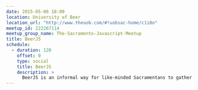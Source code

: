 ```yaml
---
date: 2015-05-06 18:00
location: University of Beer
location_url: "http://www.theuob.com/#!uobsac-home/c1i0o"
meetup_id: 222267114
meetup_group_name: The-Sacramento-Javascript-Meetup
title: BeerJS
schedule:
  - duration: 120
    offset: 0
    type: social
    title: BeerJS
    description: >
      BeerJS is an informal way for like-minded Sacramentans to gather around and chat about Javascript over a nice, tasty, beverage.
---
```

